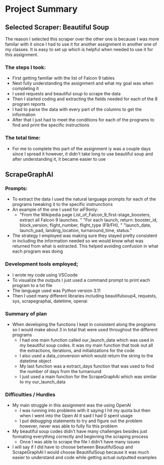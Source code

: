 # Project Summary

## Selected Scraper: Beautiful Soup
The reason I selected this scraper over the other one is because I was more familar with it since I had to use it for another assignment in another one of my classes. It is easy to set up which is helpful when needed to use it for this assignment. 
### The steps I took:
  - First getting familiar with the list of Falcon 9 tables 
  - Next fully understanding the assignment and what my goal was when completing it 
  - I used requests and beautiful soup to scrape the data
  - Then I started coding and extracting the fields needed for each of the 8 program reports
  - I had to parse the data with every part of the columns to get the information
  - After that I just had to meet the conditions for each of the programs to find and print the specific instructions
### The total time:
  - For me to complete this part of the assignment iy was a couple days since I spread it however, it didn't take long to use beautiful soup and after understanding it, it became easier to use

## ScrapeGraphAI
### Prompts:
  - To extract the data I used the natural language prompts for each of the programs tweaking it to the specific instrunctions
  - An example of the one I used for aiF9only:
    - "From the Wikipedia page List_of_Falcon_9_first-stage_boosters, extract all Falcon 9 launches. "
        "For each launch, return: booster_id, block_version, flight_number, flight_type (F9/FH), "
        "launch_date, launch_pad, landing_location, turnaround_time, status."
  - The strategy I employed was making sure they stayed pretty consistent in including the information needed so we would know what was returned from what is extracted. This helped avoiding confusion in what each program was doing

### Development tools employed;
  - I wrote my code using VSCoode
  - To visualize the outputs I just used a command prompt to print each program to a txt file
  - The language used was Python version 3.11
  - Then I used many different libraries including beautifulsoup4, requests, sys, scrapegraphai, datetime, openai

### Summary of plan
  - When developing the functions I kept in consistent along the programs so I would make about 3 in total that were used throughout the different programs
      - I had one main function called our_launch_data which was used in my beautiful soup codes. It was my main function that took out all the extractions, iterations, and initializations for the code
      - I also used a data_conversion which would return the string to the datetime object
      - My last function was a extract_days function that was used to find the number of days from the turnaround
      - I just used a main function for the ScrapeGraphAi which was similar to my our_launch_data
### Difficulties / Hurdles
  - My main struggle in this assignment was the using OpenAI
      - I was running into problems with it saying I hit my quota but then when I went into the Open AI it said I had 0 spent usage
      - I put debugging statements to try and figure out the problem however, never was able to fully fix this problem
  - My beautiful soup codes didn't have many challenges besides just formating everything correctly and beginning the scraping process
      - Once I was able to scrape the file I didn't have many issues
  - I will say if I did have to choose between BeautifulSoup and ScrapeGraphAI I would choose BeautifulSoup because it was much easier to understand and code while getting actual outputted examples
